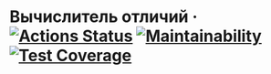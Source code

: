 # Вычислитель отличий &middot; [![Actions Status](https://github.com/enareel/frontend-project-46/workflows/hexlet-check/badge.svg)](https://github.com/enareel/frontend-project-46/actions) [![Maintainability](https://api.codeclimate.com/v1/badges/96a255766830909a7dc1/maintainability)](https://codeclimate.com/github/enareel/frontend-project-46/maintainability) [![Test Coverage](https://api.codeclimate.com/v1/badges/96a255766830909a7dc1/test_coverage)](https://codeclimate.com/github/enareel/frontend-project-46/test_coverage)
